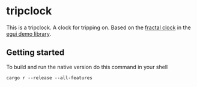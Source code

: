 # tripclock


This is a tripclock.  A clock for tripping on.  Based on the [fractal clock](https://emilk.github.io/egui/index.html#clock) in the [egui demo library](https://github.com/emilk/egui/egui_demo_lib).

## Getting started
To build and run the native version do this command in your shell

`cargo r --release --all-features`

